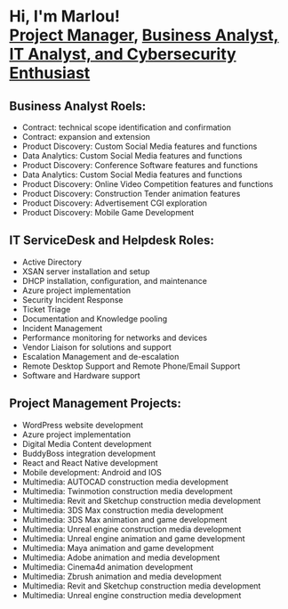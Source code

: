 <h1>Hi, I'm Marlou! <br/><a href="https://github.com/MarlouQ">Project Manager</a>, <a href="https://www.linkedin.com/in/marlou-queniahan-22b34461">Business Analyst, IT Analyst, and Cybersecurity Enthusiast</a>

##  Business Analyst Roels:
- Contract: technical scope identification and confirmation
- Contract: expansion and extension
- Product Discovery: Custom Social Media features and functions
- Data Analytics: Custom Social Media features and functions
- Product Discovery: Conference Software features and functions
- Data Analytics: Custom Social Media features and functions
- Product Discovery: Online Video Competition features and functions
- Product Discovery: Construction Tender animation features
- Product Discovery: Advertisement CGI exploration
- Product Discovery: Mobile Game Development

## IT ServiceDesk and Helpdesk Roles:
- Active Directory
- XSAN server installation and setup
- DHCP installation, configuration, and maintenance 
- Azure project implementation
- Security Incident Response
- Ticket Triage
- Documentation and Knowledge pooling
- Incident Management
- Performance monitoring for networks and devices
- Vendor Liaison for solutions and support
- Escalation Management and de-escalation
- Remote Desktop Support and Remote Phone/Email Support
- Software and Hardware support


## Project Management Projects:
- WordPress website development 
- Azure project implementation
- Digital Media Content development
- BuddyBoss integration development
- React and React Native development
- Mobile development: Android and IOS
- Multimedia: AUTOCAD construction media development
- Multimedia: Twinmotion construction media development
- Multimedia: Revit and Sketchup construction media development
- Multimedia: 3DS Max construction media development
- Multimedia: 3DS Max animation and game development
- Multimedia: Unreal engine construction media development
- Multimedia: Unreal engine animation and game development
- Multimedia: Maya animation and game development
- Multimedia: Adobe animation and media development
- Multimedia: Cinema4d animation development
- Multimedia: Zbrush animation and media development
- Multimedia: Revit and Sketchup construction media development
- Multimedia: Unreal engine construction media development



[linkedin]: https://www.linkedin.com/in/marlou-queniahan-22b34461

